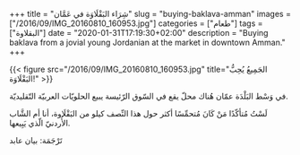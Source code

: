 +++
title = "شِرَاء البَقْلَاوَة في عَمَّان"
slug = "buying-baklava-amman"
images = ["/2016/09/IMG_20160810_160953.jpg"]
categories = ["طعام"]
tags = ["البقلاوة"]
date = "2020-01-31T17:19:30+02:00"
description = "Buying baklava from a jovial young Jordanian at the market in downtown Amman."
+++

{{< figure src="/2016/09/IMG_20160810_160953.jpg" title="الجَمِيعُ يُحِبُّ البَقْلَاوَة!" >}}

في وَسْط البَلْدَة عمّان هُناك محلّ يقع في السّوق الرّئيسة يبيع الحلويّات العربيّة التّقليديّة.

لَسْتُ مُتأكّدًا مَنْ كَانَ مُتحمِّسًا أكثر حول هذا النِّصف كيلو من البَقْلَاوة، أنا أم الشَّاب الأُردنيّ الّذي يَبِيعها.

<!--more-->

تَرْجَمَة: بيان عابد
